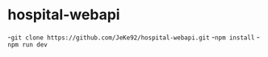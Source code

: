# hospital-webapi

-`git clone https://github.com/JeKe92/hospital-webapi.git`
-`npm install`
-`npm run dev`

